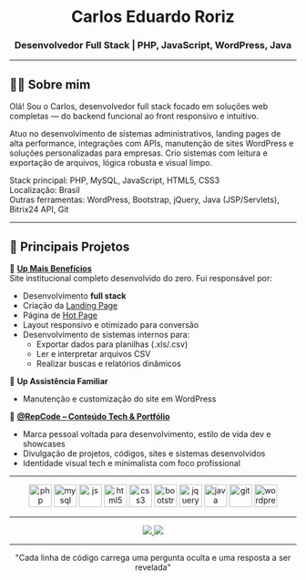 <h1 align="center">Carlos Eduardo Roriz</h1>
<h3 align="center">Desenvolvedor Full Stack | PHP, JavaScript, WordPress, Java</h3>

---

## 👨‍💻 Sobre mim

Olá! Sou o Carlos, desenvolvedor full stack focado em soluções web completas — do backend funcional ao front responsivo e intuitivo.

Atuo no desenvolvimento de sistemas administrativos, landing pages de alta performance, integrações com APIs, manutenção de sites WordPress e soluções personalizadas para empresas. Crio sistemas com leitura e exportação de arquivos, lógica robusta e visual limpo.

  Stack principal: PHP, MySQL, JavaScript, HTML5, CSS3  
  Localização: Brasil  
  Outras ferramentas: WordPress, Bootstrap, jQuery, Java (JSP/Servlets), Bitrix24 API, Git

---

## 🚀 Principais Projetos

🔹 **[Up Mais Benefícios](https://www.upmaisbeneficios.com.br)**  
Site institucional completo desenvolvido do zero. Fui responsável por:
-  Desenvolvimento **full stack**
-  Criação da [Landing Page](https://www.upmaisbeneficios.com.br/cadastro)
-  Página de [Hot Page](https://www.upmaisbeneficios.com.br/hot-page)
-  Layout responsivo e otimizado para conversão
- Desenvolvimento de sistemas internos para:
  - Exportar dados para planilhas (.xls/.csv)
  - Ler e interpretar arquivos CSV
  - Realizar buscas e relatórios dinâmicos

🔹 **Up Assistência Familiar**  
- Manutenção e customização do site em WordPress

  

🔹 **[@RepCode – Conteúdo Tech & Portfólio](https://instagram.com/repcode)**  
- Marca pessoal voltada para desenvolvimento, estilo de vida dev e showcases
- Divulgação de projetos, códigos, sites e sistemas desenvolvidos
- Identidade visual tech e minimalista com foco profissional

---

<p align="center">
  <img src="https://cdn.jsdelivr.net/gh/devicons/devicon/icons/php/php-original.svg" height="40" alt="php" />
  <img src="https://cdn.jsdelivr.net/gh/devicons/devicon/icons/mysql/mysql-original.svg" height="40" alt="mysql" />
  <img src="https://cdn.jsdelivr.net/gh/devicons/devicon/icons/javascript/javascript-original.svg" height="40" alt="js" />
  <img src="https://cdn.jsdelivr.net/gh/devicons/devicon/icons/html5/html5-original.svg" height="40" alt="html5" />
  <img src="https://cdn.jsdelivr.net/gh/devicons/devicon/icons/css3/css3-original.svg" height="40" alt="css3" />
  <img src="https://cdn.jsdelivr.net/gh/devicons/devicon/icons/bootstrap/bootstrap-original.svg" height="40" alt="bootstrap" />
  <img src="https://cdn.jsdelivr.net/gh/devicons/devicon/icons/jquery/jquery-original.svg" height="40" alt="jquery" />
  <img src="https://cdn.jsdelivr.net/gh/devicons/devicon/icons/java/java-original.svg" height="40" alt="java" />
  <img src="https://cdn.jsdelivr.net/gh/devicons/devicon/icons/git/git-original.svg" height="40" alt="git" />
  <img src="https://cdn.jsdelivr.net/gh/devicons/devicon/icons/wordpress/wordpress-original.svg" height="40" alt="wordpress" />
</p>

---

<p align="center">
  <a href="https://www.linkedin.com/in/carlos-eduardo-pedrosa-roriz-216653365" target="_blank">
    <img src="https://img.shields.io/badge/LinkedIn-0077B5?style=for-the-badge&logo=linkedin&logoColor=white" />
  </a>
  <a href="https://instagram.com/repcode__" target="_blank">
    <img src="https://img.shields.io/badge/@repcode__-E4405F?style=for-the-badge&logo=instagram&logoColor=white" />
  </a>
</p>

---
<p align="center">
 "Cada linha de código carrega uma pergunta oculta e uma resposta a ser revelada"
</p>
